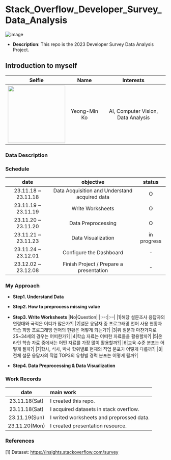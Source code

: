 # Stack_Overflow_Developer_Survey_Data_Analysis
![image](https://github.com/PSLeon24/Stack_Overflow_Developer_Survey_Data_Analysis/assets/59058869/367a11ea-113b-4147-898b-6a52ff3adc90)
- <b>Description</b>: This repo is the 2023 Developer Survey Data Analysis Project.

## Introduction to myself
|Selfie|Name|Interests|
|:--:|:--:|:--:|
|<img height="180" src="https://github.com/PSLeon24/CEM_Community/assets/59058869/1c4a75a2-fa44-4bde-ba6f-1b9b6868de0b">|Yeong-Min Ko|AI, Computer Vision, Data Analysis|

### Data Description

### Schedule
|date|objective|status|
|:--:|:--:|:--:|
|23.11.18 ~ 23.11.18|Data Acquisition and Understand acquired data|O|
|23.11.19 ~ 23.11.19|Write Worksheets|O|
|23.11.20 ~ 23.11.20|Data Preprocessing|O|
|23.11.21 ~ 23.11.23|Data Visualization|in progress|
|23.11.24 ~ 23.12.01|Configure the Dashboard|-|
|23.12.02 ~ 23.12.08|Finish Project / Prepare a presentation|-|

### My Approach
- <b>Step1. Understand Data</b>
   
- <b>Step2. How to preprocess missing value</b>
   
- <b>Step3. Write Worksheets</b>
  |No|Question|
  |:--:|:--|
  |1|해당 설문조사 응답자의 연령대와 국적은 어디가 많은가?|
  |2|설문 응답자 중 프로그래밍 언어 사용 현황과 학습 희망 프로그래밍 언어의 현황은 어떻게 되는가?|
  |3|위 질문과 마찬가지로 25~34세의 경우는 어떠한가?|
  |4|학습 자료는 어떠한 자료들을 활용할까?|
  |5|온라인 학습 자료 중에서는 어떤 자료를 가장 많이 활용할까?|
  |6|교육 수준 분포는 어떻게 될까?|
  |7|학사, 석사, 박사 학위별로 현재의 직업 분포가 어떻게 다를까?|
  |8|전체 설문 응답자의 직업 TOP3의 유형별 경력 분포는 어떻게 될까?|

- <b>Step4. Data Preprocessing & Data Visualization</b>

  
### Work Records
|date|main work|
|:--:|:--|
|23.11.18(Sat)|I created this repo.|
|23.11.18(Sat)|I acquired datasets in stack overflow.|
|23.11.19(Sun)|I writed worksheets and preprossed data.|
|23.11.20(Mon)|I created presentation resource.|

### References
[1] Dataset: https://insights.stackoverflow.com/survey
